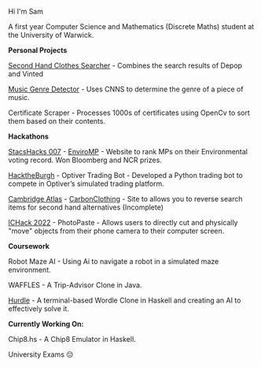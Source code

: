 Hi I'm Sam

A first year Computer Science and Mathematics (Discrete Maths) student at the University of Warwick.

**Personal Projects**

[Second Hand Clothes Searcher](https://github.com/spchee/SecondHandClothesSite) - Combines the search results of Depop and Vinted 

[Music Genre Detector](https://github.com/spchee/MusicGenreClassifierCNN) - Uses CNNS to determine the genre of a piece of music.

Certificate Scraper - Processes 1000s of certificates using OpenCv to sort them based on their contents.

**Hackathons**

[StacsHacks 007](https://stacshack-007.devpost.com/) - [EnviroMP](https://github.com/EnviroHackNice/EnviroMP/tree/main) - Website to rank MPs on their Environmental voting record. Won Bloomberg and NCR prizes. 


[HacktheBurgh](https://hack-the-burgh-7.devpost.com/) - Optiver Trading Bot - Developed a Python trading bot to compete in Optiver’s simulated trading platform.


[Cambridge Atlas](https://hackcambridge-atlas.devpost.com/) - [CarbonClothing](https://github.com/SteadydeetsHackCam2022/HackCambridge2022)  - Site to allows you to reverse search items for second hand alternatives (Incomplete)

[ICHack 2022](https://ic-hack-2022.devpost.com/?ref_feature=challenge&ref_medium=discover) - PhotoPaste - Allows users to directly cut and physically "move" objects from their phone camera to their computer screen.

**Coursework**

Robot Maze AI - Using Ai to navigate a robot in a simulated maze environment.

WAFFLES - A Trip-Advisor Clone in Java.

[Hurdle](https://github.com/spchee/hurdle) - A terminal-based Wordle Clone in Haskell and creating an AI to effectively solve it.

**Currently Working On:**

Chip8.hs - A Chip8 Emulator in Haskell.

University Exams 😔 

